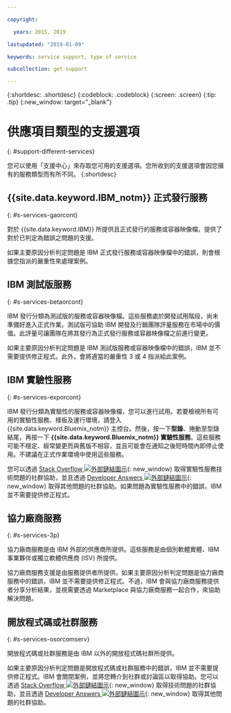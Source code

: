 ```yaml
---

copyright:

  years: 2015, 2019

lastupdated: "2019-01-09"

keywords: service support, type of service

subcollection: get-support

---
```


{:shortdesc: .shortdesc}
{:codeblock: .codeblock}
{:screen: .screen}
{:tip: .tip}
{:new_window: target="_blank"}


# 供應項目類型的支援選項
{: #support-different-services}

您可以使用「支援中心」來存取您可用的支援選項。您所收到的支援選項會因您擁有的服務類型而有所不同。
{:shortdesc}

## {{site.data.keyword.IBM_notm}} 正式發行服務
{: #s-services-gaorcont}

對於 {{site.data.keyword.IBM}} 所提供且正式發行的服務或容器映像檔，提供了對於已判定為錯誤之問題的支援。

如果主要原因分析判定問題是 IBM 正式發行服務或容器映像檔中的錯誤，則會根據您指派的嚴重性來處理案例。

## IBM 測試版服務
{: #s-services-betaorcont}

IBM 發行分類為測試版的服務或容器映像檔。這些服務處於開發試用階段，尚未準備好進入正式作業。測試版可協助 IBM 開發及行銷團隊評量服務在市場中的價值。此評量可讓團隊在將其發行為正式發行服務或容器映像檔之前進行變更。

如果主要原因分析判定問題是 IBM 測試版服務或容器映像檔中的錯誤，IBM 並不需要提供修正程式。此外，會將適當的嚴重性 3 或 4 指派給此案例。

## IBM 實驗性服務
{: #s-services-exporcont}

IBM 發行分類為實驗性的服務或容器映像檔，您可以進行試用。若要檢視所有可用的實驗性服務、樣板及運行環境，請登入 {{site.data.keyword.Bluemix_notm}} 主控台。然後，按一下**型錄**、捲動至型錄結尾，再按一下 **{{site.data.keyword.Bluemix_notm}} 實驗性服務**。這些服務可能不穩定、經常變更而與舊版不相容，並且可能會在通知之後短時間內即停止使用。不建議在正式作業環境中使用這些服務。

您可以透過 [Stack Overflow ![外部鏈結圖示](../icons/launch-glyph.svg "外部鏈結圖示")](https://stackoverflow.com/questions/tagged/ibm-cloud){: new_window} 取得實驗性服務技術問題的社群協助，並且透過 [Developer Answers ![外部鏈結圖示](../icons/launch-glyph.svg "外部鏈結圖示")](https://developer.ibm.com/answers/topics/ibm-cloud/){: new_window} 取得其他問題的社群協助。如果問題為實驗性服務中的錯誤，IBM 並不需要提供修正程式。

## 協力廠商服務
{: #s-services-3p}

協力廠商服務是由 IBM 外部的供應商所提供。這些服務是由個別軟體實體、IBM 事業夥伴或獨立軟體供應商 (ISV) 所提供。

協力廠商服務支援是由服務提供者所提供。如果主要原因分析判定問題是協力廠商服務中的錯誤，IBM 並不需要提供修正程式。不過，IBM 會與協力廠商服務提供者分享分析結果，並視需要透過 Marketplace 與協力廠商服務一起合作，來協助解決問題。

## 開放程式碼或社群服務
{: #s-services-osorcomserv}

開放程式碼或社群服務是由 IBM 以外的開放程式碼社群所提供。

如果主要原因分析判定問題是開放程式碼或社群服務中的錯誤，IBM 並不需要提供修正程式。IBM 會關閉案例，並將您轉介到社群或討論區以取得協助。您可以透過 [Stack Overflow ![外部鏈結圖示](../icons/launch-glyph.svg "外部鏈結圖示")](https://stackoverflow.com/questions/tagged/ibm-cloud){: new_window} 取得技術問題的社群協助，並且透過 [Developer Answers ![外部鏈結圖示](../icons/launch-glyph.svg "外部鏈結圖示")](https://developer.ibm.com/answers/topics/ibm-cloud/){: new_window} 取得其他問題的社群協助。
